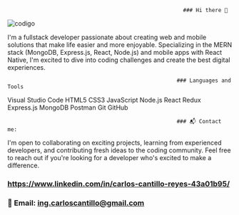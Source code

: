                                                            ### Hi there 👋

![codigo](https://github.com/CarlosCantillo25/CarlosCantillo25/assets/133810602/23b95e5a-5f9d-4365-99fe-dbe5353d2861)


I'm a fullstack developer passionate about creating web and mobile solutions that make life easier and more enjoyable. Specializing in the MERN stack (MongoDB, Express.js, React, Node.js) and mobile apps with React Native, I'm excited to dive into coding challenges and create the best digital experiences.

                                                         ### Languages and Tools 

Visual Studio Code HTML5 CSS3 JavaScript Node.js React Redux Express.js MongoDB Postman Git GitHub 


                                                         ### 📬 Contact me:

I'm open to collaborating on exciting projects, learning from experienced developers, and contributing fresh ideas to the coding community. Feel free to reach out if you're looking for a developer who's excited to make a difference.

### https://www.linkedin.com/in/carlos-cantillo-reyes-43a01b95/ 
### 📧 Email: ing.carloscantillo@gmail.com
